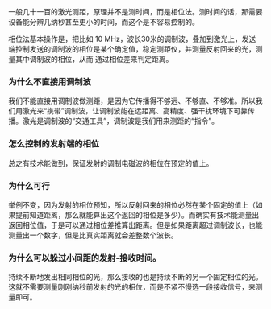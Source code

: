 一般几十一百的激光测距，原理并不是测时间，而是相位法。测时间的话，那需要设备能分辨几纳秒甚至更小的时间，而这个是不容易控制的。

相位法基本操作是，把比如 10 MHz，波长30米的调制波，叠加到激光上，发送端控制发送的调制波的相位是某个确定值，稳定测距仪，并测量反射回来的光，测量其中调制波的相位，从而 通过相位差来判定距离。

### 为什么不直接用调制波

我们不能直接用调制波做测距，是因为它传播得不够远、不够直、不够准。所以我们用激光来“携带”调制波，让调制波能在远距离、高精度、强干扰环境下可靠传播。激光是调制波的“交通工具”，调制波是我们用来测距的“指令”。

### 怎么控制的发射端的相位

总之有技术能做到，保证发射的调制电磁波的相位在预定的值上。

### 为什么可行

举例不变，因为发射的相位预知，所以反射回来的相位必然在某个固定的值上（如果提前知道距离，那么就能算出这个返回的相位是多少）。而确实有技术能测量出返回相位值，于是可以通过相位差推算出距离。但是如果距离超过调制波长，也能测量出一个数字，但是比真实距离就会差整数个波长。

### 为什么可以躲过小间距的发射-接收时间。

持续不断地发出相同相位的光，那么接收的也是持续不断的另一个固定相位的光。这就不需要测量刚刚纳秒前发射的光的相位，而是不紧不慢选一段接收信号，来测量即可。
